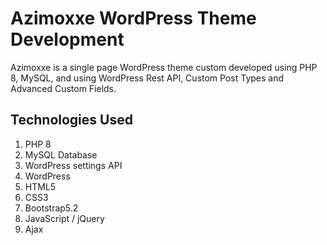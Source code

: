 # Azimoxxe WordPress Theme Development

Azimoxxe is a single page WordPress theme custom developed using PHP 8, MySQL, and using WordPress Rest API, Custom Post Types and Advanced Custom Fields.

## Technologies Used

1. PHP 8
2. MySQL Database
3. WordPress settings API
4. WordPress
5. HTML5
6. CSS3
7. Bootstrap5.2
8. JavaScript / jQuery
9. Ajax
